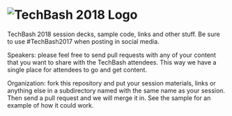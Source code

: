 ![TechBash 2018 Logo](http://techbash.com/img/2018/techbash2018.png)
============

TechBash 2018 session decks, sample code, links and other stuff. Be sure to use #TechBash2017 when posting in social media.

Speakers: please feel free to send pull requests with any of your content that you want to share with the TechBash attendees.  This way we have a single place for attendees to go and get content.

Organization: fork this repository and put your session materials, links or anything else in a subdirectory named with the same name as your session. Then send a pull request and we will merge it in. See the sample for an example of how it could work.
